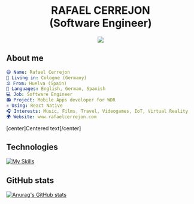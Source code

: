 <link rel="stylesheet" href="https://cdn.jsdelivr.net/gh/devicons/devicon@v2.15.1/devicon.min.css">

<h1 align="center">RAFAEL CERREJON <br> (Software Engineer) </h1>

<p align="center">
  <img src="https://user-images.githubusercontent.com/1121950/181512478-d93dfbf3-8691-4a1c-b42a-7dab85052e77.gif">
</p>

## About me
```yaml
😄 Name: Rafael Cerrejon
🌇 Living in: Cologne (Germany)
⛱️ From: Huelva (Spain)
💬 Languages: English, German, Spanish
💻 Job: Software Engineer
📻 Project: Mobile Apps developer for WDR
⚛️ Using: React Native
🎧 Interests: Music, Films, Travel, Videogames, IoT, Virtual Reality
🌍 Website: www.rafaelcerrejon.com
```

[center]Centered text[/center]

## Technologies
[![My Skills](https://skillicons.dev/icons?i=react,redux,swift,androidstudio,ts,js,github,nodejs,vscode)](https://rafaelcerrejon.com)

## GitHub stats
[![Anurag's GitHub stats](https://github-readme-stats.vercel.app/api?username=rcerrejon&count_private=true&&hide=contribs,prs,issues&show_icons=true&theme=blue-green)](https://github.com/anuraghazra/github-readme-stats)
